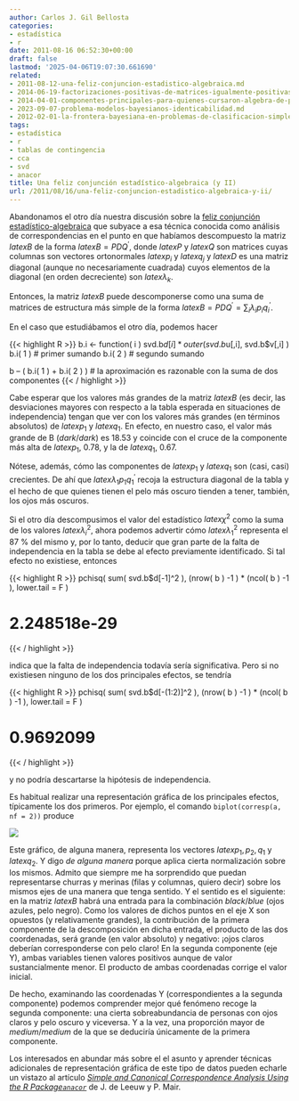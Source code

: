 ```yaml
---
author: Carlos J. Gil Bellosta
categories:
- estadística
- r
date: 2011-08-16 06:52:30+00:00
draft: false
lastmod: '2025-04-06T19:07:30.661690'
related:
- 2011-08-12-una-feliz-conjuncion-estadistico-algebraica.md
- 2014-06-19-factorizaciones-positivas-de-matrices-igualmente-positivas.md
- 2014-04-01-componentes-principales-para-quienes-cursaron-algebra-de-primero-con-aprovechamiento.md
- 2023-09-07-problema-modelos-bayesianos-identicabilidad.md
- 2012-02-01-la-frontera-bayesiana-en-problemas-de-clasificacion-simples.md
tags:
- estadística
- r
- tablas de contingencia
- cca
- svd
- anacor
title: Una feliz conjunción estadístico-algebraica (y II)
url: /2011/08/16/una-feliz-conjuncion-estadistico-algebraica-y-ii/
---
```


Abandonamos el otro día nuestra discusión sobre la [feliz conjunción estadístico-algebraica](https://datanalytics.com/2011/08/12/una-feliz-conjuncion-estadistico-algebraica/) que subyace a esa técnica conocida como análisis de correspondencias en el punto en que habíamos descompuesto la matriz $latex B$ de la forma $latex B = PDQ^\prime$, donde $latex P$ y $latex Q$ son matrices cuyas columnas son vectores ortonormales $latex p_i$ y $latex q_j$ y $latex D$ es una matriz diagonal (aunque no necesariamente cuadrada) cuyos elementos de la diagonal (en orden decreciente) son $latex \lambda_k$.

Entonces, la matriz $latex B$ puede descomponerse como una suma de matrices de estructura más simple de la forma $latex B = PDQ^\prime = \sum_i \lambda_i p_i q^\prime_i.$

En el caso que estudiábamos el otro día, podemos hacer


{{< highlight R >}}
b.i <- function( i ) svd.b$d[i] * outer( svd.b$u[,i], svd.b$v[,i] )
b.i( 1 ) # primer sumando
b.i( 2 ) # segundo sumando

b – ( b.i( 1 ) + b.i( 2 ) ) # la aproximación es razonable con la suma de dos componentes
{{< / highlight >}}



Cabe esperar que los valores más grandes de la matriz $latex B$ (es decir, las desviaciones mayores con respecto a la tabla esperada en situaciones de independencia) tengan que ver con los valores más grandes (en términos absolutos) de $latex p_1$ y $latex q_1$. En efecto, en nuestro caso, el valor más grande de B (_dark_/_dark_) es 18.53 y coincide con el cruce de la componente más alta de $latex p_1$, 0.78, y la de $latex q_1$, 0.67.

Nótese, además, cómo las componentes de $latex p_1$ y $latex q_1$ son (casi, casi) crecientes. De ahí que $latex \lambda_1 p_1 q^\prime_1$ recoja la estructura diagonal de la tabla y el hecho de que quienes tienen el pelo más oscuro tienden a tener, también, los ojos más oscuros.

Si el otro día descompusimos el valor del estadístico $latex \chi^2$ como la suma de los valores $latex \lambda_i^2$, ahora podemos advertir cómo $latex \lambda_1^2$ representa el 87 % del mismo y, por lo tanto, deducir que gran parte de la falta de independencia en la tabla se debe al efecto previamente identificado. Si tal efecto no existiese, entonces


{{< highlight R >}}
pchisq( sum( svd.b$d[-1]^2 ), (nrow( b ) -1 ) * (ncol( b ) -1 ), lower.tail = F )
# 2.248518e-29
{{< / highlight >}}


indica que la falta de independencia todavía sería significativa. Pero si no existiesen ninguno de los dos principales efectos, se tendría


{{< highlight R >}}
pchisq( sum( svd.b$d[-(1:2)]^2 ), (nrow( b ) -1 ) * (ncol( b ) -1 ), lower.tail = F )
# 0.9692099
{{< / highlight >}}


y no podría descartarse la hipótesis de independencia.

Es habitual realizar una representación gráfica de los principales efectos, típicamente los dos primeros. Por ejemplo, el comando `biplot(corresp(a, nf = 2))` produce


[![](/wp-uploads/2011/08/biplot_correspondence_analysis.png#center)
](/wp-uploads/2011/08/biplot_correspondence_analysis.png#center)



Este gráfico, de alguna manera, representa los vectores $latex p_1, p_2, q_1$ y $latex q_2$. Y digo _de alguna manera_ porque aplica cierta normalización sobre los mismos. Admito que siempre me ha sorprendido que puedan representarse churras y merinas (filas y columnas, quiero decir) sobre los mismos ejes de una manera que tenga sentido. Y el sentido es el siguiente: en la matriz $latex B$ habrá una entrada para la combinación _black_/_blue_ (ojos azules, pelo negro). Como los valores de dichos puntos en el eje X son opuestos (y relativamente grandes), la contribución de la primera componente de la descomposición en dicha entrada, el producto de las dos coordenadas, será grande (en valor absoluto) y negativo: ¡ojos claros deberían corresponderse con pelo claro! En la segunda componente (eje Y), ambas variables tienen valores positivos aunque de valor sustancialmente menor. El producto de ambas coordenadas corrige el valor inicial.

De hecho, examinando las coordenadas Y (correspondientes a la segunda componente) podemos comprender mejor qué fenómeno recoge la segunda componente: una cierta sobreabundancia de personas con ojos claros y pelo oscuro y viceversa. Y a la vez, una proporción mayor de _medium_/_medium_ de la que se deduciría únicamente de la primera componente.

Los interesados en abundar más sobre el el asunto y aprender técnicas adicionales de representación gráfica de este tipo de datos pueden echarle un vistazo al artículo _[Simple and Canonical Correspondence Analysis Using the R Package`anacor`](http://cran.r-project.org/web/packages/anacor/vignettes/anacor.pdf)_ de J. de Leeuw y P. Mair.